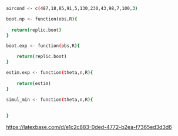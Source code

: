 ```sh
aircond <- c(487,18,85,91,5,130,230,43,98,7,100,3)
```



```sh
boot.np <- function(obs,R){
    
  return(replic.boot)
}
```


```sh
boot.exp <- function(obs,R){

    return(replic.boot)
}
```

```sh
estim.exp <- function(theta,n,R){
    
    return(estim)
}
```

```sh
simul_min <- function(theta,n,R){
    
    
}

```


https://latexbase.com/d/e1c2c883-0ded-4772-b2ea-f7365ed3d3d6
